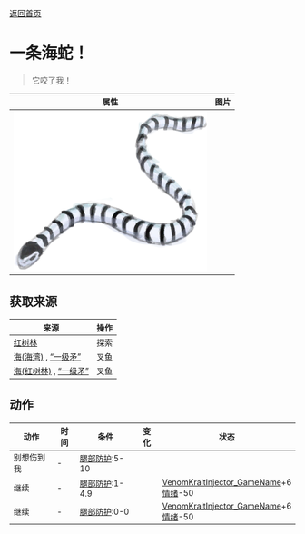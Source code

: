 [返回首页](index.md)  
# 一条海蛇！  
> 它咬了我！  
  
  属性  |   图片   
 ----  |  ----:   
   |  ![](Sprite/SeaKrait.png)   
  
## 获取来源  
来源  |  操作  
----  |  ----  
[红树林](Mangroves.md)  |  探索  
[海(海湾)](Sea_Bay.md) , [“一级矛”](tag_Spear.md)  |  叉鱼  
[海(红树林)](Sea_Mangroves.md) , [“一级矛”](tag_Spear.md)  |  叉鱼  
## 动作  
动作  |  时间  |  条件  |  变化  |  状态  
----  |  ----  |  ----  |  ----  |  ----  
别想伤到我  |  -  |  [腿部防护](LegProtection.md):5-10  |    |    
继续  |  -  |  [腿部防护](LegProtection.md):1-4.9  |    |  [VenomKraitInjector_GameName](VenomKraitInjector.md)+6<br>[情绪](Morale.md)-50  
继续  |  -  |  [腿部防护](LegProtection.md):0-0  |    |  [VenomKraitInjector_GameName](VenomKraitInjector.md)+6<br>[情绪](Morale.md)-50  
